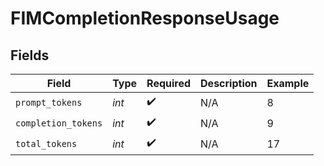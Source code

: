 # FIMCompletionResponseUsage


## Fields

| Field               | Type                | Required            | Description         | Example             |
| ------------------- | ------------------- | ------------------- | ------------------- | ------------------- |
| `prompt_tokens`     | *int*               | :heavy_check_mark:  | N/A                 | 8                   |
| `completion_tokens` | *int*               | :heavy_check_mark:  | N/A                 | 9                   |
| `total_tokens`      | *int*               | :heavy_check_mark:  | N/A                 | 17                  |